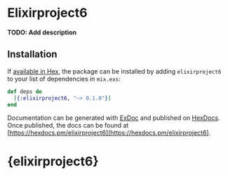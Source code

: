 # Elixirproject6

**TODO: Add description**

## Installation

If [available in Hex](https://hex.pm/docs/publish), the package can be installed
by adding `elixirproject6` to your list of dependencies in `mix.exs`:

```elixir
def deps do
  [{:elixirproject6, "~> 0.1.0"}]
end
```

Documentation can be generated with [ExDoc](https://github.com/elixir-lang/ex_doc)
and published on [HexDocs](https://hexdocs.pm). Once published, the docs can
be found at [https://hexdocs.pm/elixirproject6](https://hexdocs.pm/elixirproject6).

# {elixirproject6}
